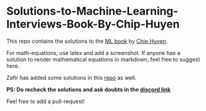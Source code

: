 # Solutions-to-Machine-Learning-Interviews-Book-By-Chip-Huyen

This repo contains the solutions to the [ML book](https://huyenchip.com/ml-interviews-book/) by [Chip Huyen](https://huyenchip.com/). 

For math-equations, use latex and add a screenshot. If anyone has a solution to render mathematical equations in markdown, feel free to suggest here.

Zafir has added some solutions in this [repo](https://github.com/starzmustdie/ml-interview-questions-and-answers) as well.

**PS: Do recheck the solutions and ask doubts in the [discord link](https://discord.com/invite/WM4b7Q7nzp)**

Feel free to add a pull-request!
